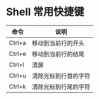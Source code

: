 # Shell 常用快捷键

|命令|说明|
|---|---|
|Ctrl+a|移动到当前行的开头|
|Ctrl+e|移动到当前行的结尾|
|Ctrl+l|清屏|
|Ctrl+u|清除光标到行首的字符|
|Ctrl+k|清除光标到行尾的字符